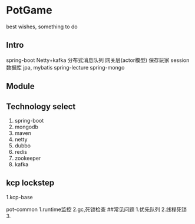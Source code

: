 # PotGame
best wishes, something to do
## Intro
spring-boot
Netty+kafka 分布式消息队列
网关层(actor模型) 保存玩家 session
数据库 jpa, mybatis
spring-lecture
spring-mongo
## Module

## Technology select
1. spring-boot
2. mongodb
3. maven
4. netty
5. dubbo
6. redis
7. zookeeper
8. kafka
## kcp lockstep
1.kcp-base

pot-common
1.runtime监控
2.gc,死锁检查
##常见问题
1.优先队列
2.线程死锁 
3.